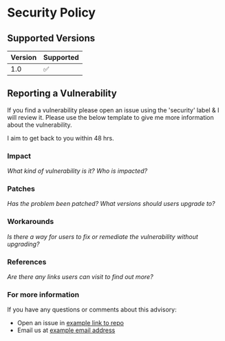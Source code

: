 # Security Policy

## Supported Versions

| Version | Supported          |
| ------- | ------------------ |
| 1.0   | :white_check_mark: |

## Reporting a Vulnerability
If you find a vulnerability please open an issue using the 'security' label & I will review it. Please use the below template to give me more information about the vulnerability.

I aim to get back to you within 48 hrs.

### Impact
_What kind of vulnerability is it? Who is impacted?_

### Patches
_Has the problem been patched? What versions should users upgrade to?_

### Workarounds
_Is there a way for users to fix or remediate the vulnerability without upgrading?_

### References
_Are there any links users can visit to find out more?_

### For more information
If you have any questions or comments about this advisory:
* Open an issue in [example link to repo](http://example.com)
* Email us at [example email address](mailto:example@example.com)

